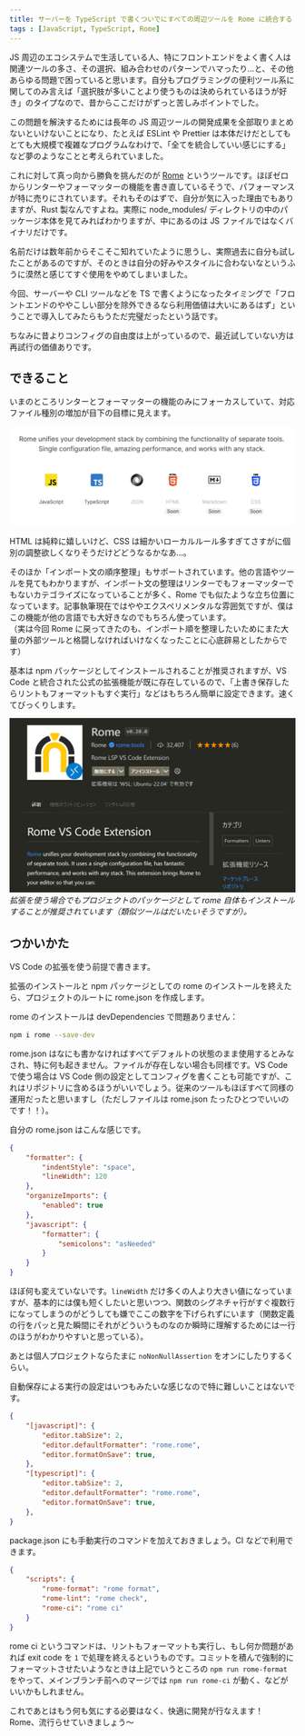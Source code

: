 ```yaml
---
title: サーバーを TypeScript で書くついでにすべての周辺ツールを Rome に統合する
tags : [JavaScript, TypeScript, Rome]
---
```


JS 周辺のエコシステムで生活している人、特にフロントエンドをよく書く人は関連ツールの多さ、その選択、組み合わせのパターンでハマったり…と、その他あらゆる問題で困っていると思います。自分もプログラミングの便利ツール系に関してのみ言えば「選択肢が多いことより使うものは決められているほうが好き」のタイプなので、昔からここだけがずっと苦しみポイントでした。

この問題を解決するためには長年の JS 周辺ツールの開発成果を全部取りまとめないといけないことになり、たとえば ESLint や Prettier は本体だけだとしてもとても大規模で複雑なプログラムなわけで、「全てを統合していい感じにする」など夢のようなことと考えられていました。

これに対して真っ向から勝負を挑んだのが [Rome](https://rome.tools) というツールです。ほぼゼロからリンターやフォーマッターの機能を書き直しているそうで、パフォーマンスが特に売りにされています。それもそのはずで、自分が気に入った理由でもありますが、Rust 製なんですよね。実際に node_modules/ ディレクトリの中のパッケージ本体を見てみればわかりますが、中にあるのは JS ファイルではなくバイナリだけです。

名前だけは数年前からそこそこ知れていたように思うし、実際過去に自分も試したことがあるのですが、そのときは自分の好みやスタイルに合わないなというふうに漠然と感じてすぐ使用をやめてしまいました。

今回、サーバーや CLI ツールなどを TS で書くようになったタイミングで「フロントエンドのややこしい部分を除外できるなら利用価値は大いにあるはず」ということで導入してみたらもうただ完璧だったという話です。

ちなみに昔よりコンフィグの自由度は上がっているので、最近試していない方は再試行の価値ありです。

## できること

いまのところリンターとフォーマッターの機能のみにフォーカスしていて、対応ファイル種別の増加が目下の目標に見えます。

![rome-tools-supported-files](../images/rome-tools-supported-files.png)

HTML は純粋に嬉しいけど、CSS は細かいローカルルール多すぎてさすがに個別の調整欲しくなりそうだけどどうなるかなあ…。

そのほか「インポート文の順序整理」もサポートされています。他の言語やツールを見てもわかりますが、インポート文の整理はリンターでもフォーマッターでもないカテゴライズになっていることが多く、Rome でも似たような立ち位置になっています。記事執筆現在ではややエクスペリメンタルな雰囲気ですが、僕はこの機能が他の言語でも大好きなのでもちろん使っています。  
（実は今回 Rome に戻ってきたのも、インポート順を整理したいためにまた大量の外部ツールと格闘しなければいけなくなったことに心底辟易としたからです）

基本は npm パッケージとしてインストールされることが推奨されますが、VS Code と統合された公式の拡張機能が既に存在しているので、「上書き保存したらリントもフォーマットもすぐ実行」などはもちろん簡単に設定できます。速くてびっくりします。

![rome-tools-vscode-extension](../images/rome-tools-vscode-extension.png)
*拡張を使う場合でもプロジェクトのパッケージとして rome 自体もインストールすることが推奨されています（類似ツールはだいたいそうですが）。*

## つかいかた

VS Code の拡張を使う前提で書きます。

拡張のインストールと npm パッケージとしての rome のインストールを終えたら、プロジェクトのルートに rome.json を作成します。

<div class="box-common box-info">
<p>rome のインストールは devDependencies で問題ありません：</p>

```sh
npm i rome --save-dev
```
</div>

rome.json はなにも書かなければすべてデフォルトの状態のまま使用するとみなされ、特に何も起きません。ファイルが存在しない場合も同様です。VS Code で使う場合は VS Code 側の設定としてコンフィグを書くことも可能ですが、これはリポジトリに含めるほうがいいでしょう。従来のツールもほぼすべて同様の運用だったと思いますし（ただしファイルは rome.json たったひとつでいいのです！！）。

自分の rome.json はこんな感じです。

```json
{
    "formatter": {
        "indentStyle": "space",
        "lineWidth": 120
    },
    "organizeImports": {
        "enabled": true
    },
    "javascript": {
        "formatter": {
            "semicolons": "asNeeded"            
        }
    }
}
```

ほぼ何も変えていないです。`lineWidth` だけ多くの人より大きい値になっていますが、基本的には僕も短くしたいと思いつつ、関数のシグネチャ行がすぐ複数行になってしまうのがどうしても嫌でここの数字を下げられずにいます（関数定義の行をパッと見た瞬間にそれがどういうものなのか瞬時に理解するためには一行のほうがわかりやすいと思っている）。

あとは個人プロジェクトならたまに `noNonNullAssertion` をオンにしたりするくらい。

自動保存による実行の設定はいつもみたいな感じなので特に難しいことはないです。

```json
{
    "[javascript]": {
        "editor.tabSize": 2,
        "editor.defaultFormatter": "rome.rome",
        "editor.formatOnSave": true,
    },
    "[typescript]": {
        "editor.tabSize": 2,
        "editor.defaultFormatter": "rome.rome",
        "editor.formatOnSave": true,
    },
}
```

package.json にも手動実行のコマンドを加えておきましょう。CI などで利用できます。

```json
{
    "scripts": {
        "rome-format": "rome format",
        "rome-lint": "rome check",
        "rome-ci": "rome ci"
    }
}
```

rome ci というコマンドは、リントもフォーマットも実行し、もし何か問題があれば exit code を `1` で処理を終えるというものです。コミットを積んで強制的にフォーマットさせたいようなときは上記でいうところの `npm run rome-format` をやって、メインブランチ前へのマージでは `npm run rome-ci` が動く、などがいいかもしれません。

これであとはもう何も気にする必要はなく、快適に開発が行なえます！  
Rome、流行らせていきましょう～
